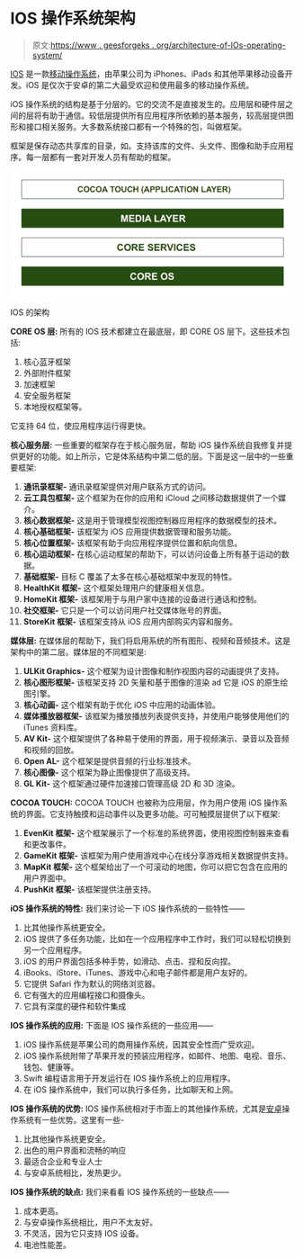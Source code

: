 # IOS 操作系统架构

> 原文:[https://www . geesforgeks . org/architecture-of-IOs-operating-system/](https://www.geeksforgeeks.org/architecture-of-ios-operating-system/)

[IOS](https://www.geeksforgeeks.org/difference-between-windows-and-ios/) 是一款[移动操作系统](https://www.geeksforgeeks.org/cbse-class-11-mobile-operating-systems-symbian-andriod-and-ios/)，由苹果公司为 iPhones、iPads 和其他苹果移动设备开发。iOS 是仅次于安卓的第二大最受欢迎和使用最多的移动操作系统。

iOS 操作系统的结构是基于分层的。它的交流不是直接发生的。应用层和硬件层之间的层将有助于通信。较低层提供所有应用程序所依赖的基本服务，较高层提供图形和接口相关服务。大多数系统接口都有一个特殊的包，叫做框架。

框架是保存动态共享库的目录，如。支持该库的文件、头文件、图像和助手应用程序。每一层都有一套对开发人员有帮助的框架。

![Architecture of iOS](img/cb46440e701191b5aab7ca2ce8772a2f.png)

IOS 的架构

**CORE OS 层:**
所有的 IOS 技术都建立在最底层，即 CORE OS 层下。这些技术包括:

1.  核心蓝牙框架
2.  外部附件框架
3.  加速框架
4.  安全服务框架
5.  本地授权框架等。

它支持 64 位，使应用程序运行得更快。

**核心服务层:**
一些重要的框架存在于核心服务层，帮助 iOS 操作系统自我修复并提供更好的功能。如上所示，它是体系结构中第二低的层。下面是这一层中的一些重要框架:

1.  **通讯录框架-**
    通讯录框架提供对用户联系方式的访问。
2.  **云工具包框架-**
    这个框架为在你的应用和 iCloud 之间移动数据提供了一个媒介。
3.  **核心数据框架-**
    这是用于管理模型视图控制器应用程序的数据模型的技术。
4.  **核心基础框架-**
    该框架为 iOS 应用提供数据管理和服务功能。
5.  **核心位置框架-**
    该框架有助于向应用程序提供位置和航向信息。
6.  **核心运动框架-**
    在核心运动框架的帮助下，可以访问设备上所有基于运动的数据。
7.  **基础框架-**
    目标 C 覆盖了太多在核心基础框架中发现的特性。
8.  **HealthKit 框架-**
    这个框架处理用户的健康相关信息。
9.  **HomeKit 框架-**
    该框架用于与用户家中连接的设备进行通话和控制。
10.  **社交框架-**
    它只是一个可以访问用户社交媒体账号的界面。
11.  **StoreKit 框架-**
    该框架支持从 iOS 应用内部购买内容和服务。

**媒体层:**
在媒体层的帮助下，我们将启用系统的所有图形、视频和音频技术。这是架构中的第二层。媒体层的不同框架是:

1.  **ULKit Graphics-**
    这个框架为设计图像和制作视图内容的动画提供了支持。
2.  **核心图形框架-**
    该框架支持 2D 矢量和基于图像的渲染 ad 它是 iOS 的原生绘图引擎。
3.  **核心动画-**
    这个框架有助于优化 iOS 中应用的动画体验。
4.  **媒体播放器框架-**
    该框架为播放播放列表提供支持，并使用户能够使用他们的 iTunes 资料库。
5.  **AV Kit-**
    这个框架提供了各种易于使用的界面，用于视频演示、录音以及音频和视频的回放。
6.  **Open AL-**
    这个框架是提供音频的行业标准技术。
7.  **核心图像-**
    这个框架为静止图像提供了高级支持。
8.  **GL Kit-**
    这个框架通过硬件加速接口管理高级 2D 和 3D 渲染。

**COCOA TOUCH:**
COCOA TOUCH 也被称为应用层，作为用户使用 iOS 操作系统的界面。它支持触摸和运动事件以及更多功能。可可触摸层提供了以下框架:

1.  **EvenKit 框架-**
    这个框架展示了一个标准的系统界面，使用视图控制器来查看和更改事件。
2.  **GameKit 框架-**
    该框架为用户使用游戏中心在线分享游戏相关数据提供支持。
3.  **MapKit 框架-**
    这个框架给出了一个可滚动的地图，你可以把它包含在应用的用户界面中。
4.  **PushKit 框架-**
    该框架提供注册支持。

**iOS 操作系统的特性:**
我们来讨论一下 iOS 操作系统的一些特性——

1.  比其他操作系统更安全。
2.  iOS 提供了多任务功能，比如在一个应用程序中工作时，我们可以轻松切换到另一个应用程序。
3.  iOS 的用户界面包括多种手势，如滑动、点击、捏和反向捏。
4.  iBooks、iStore、iTunes、游戏中心和电子邮件都是用户友好的。
5.  它提供 Safari 作为默认的网络浏览器。
6.  它有强大的应用编程接口和摄像头。
7.  它具有深度的硬件和软件集成

**IOS 操作系统的应用:**
下面是 IOS 操作系统的一些应用——

1.  iOS 操作系统是苹果公司的商用操作系统，因其安全性而广受欢迎。
2.  iOS 操作系统附带了苹果开发的预装应用程序，如邮件、地图、电视、音乐、钱包、健康等。
3.  Swift 编程语言用于开发运行在 IOS 操作系统上的应用程序。
4.  在 iOS 操作系统中，我们可以执行多任务，比如聊天和上网。

**IOS 操作系统的优势:**
IOS 操作系统相对于市面上的其他操作系统，尤其是[安卓](https://www.geeksforgeeks.org/web-developer-or-android-developer-which-one-is-better-career-choice/)操作系统有一些优势。这里有一些-

1.  比其他操作系统更安全。
2.  出色的用户界面和流畅的响应
3.  最适合企业和专业人士
4.  与安卓系统相比，发热更少。

**IOS 操作系统的缺点:**
我们来看看 IOS 操作系统的一些缺点——

1.  成本更高。
2.  与安卓操作系统相比，用户不太友好。
3.  不灵活，因为它只支持 IOS 设备。
4.  电池性能差。